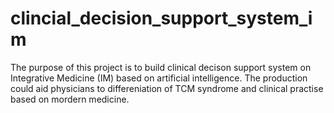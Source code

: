 # clincial_decision_support_system_im
The purpose of this project is to build clinical decison support system on Integrative Medicine (IM) based on artificial intelligence.  The production could aid physicians to differeniation of TCM syndrome and clinical practise based on mordern medicine. 
